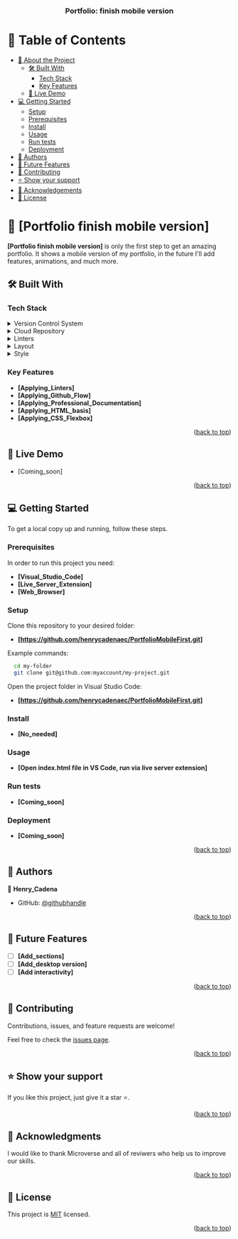 <a name="readme-top"></a>

<div align="center">
  <br/>
  <h3><b>Portfolio: finish mobile version</b></h3>
</div>

<!-- TABLE OF CONTENTS -->

# 📗 Table of Contents

- [📖 About the Project](#about-project)
  - [🛠 Built With](#built-with)
    - [Tech Stack](#tech-stack)
    - [Key Features](#key-features)
  - [🚀 Live Demo](#live-demo)
- [💻 Getting Started](#getting-started)
  - [Setup](#setup)
  - [Prerequisites](#prerequisites)
  - [Install](#install)
  - [Usage](#usage)
  - [Run tests](#run-tests)
  - [Deployment](#deployment)
- [👥 Authors](#authors)
- [🔭 Future Features](#future-features)
- [🤝 Contributing](#contributing)
- [⭐️ Show your support](#support)
- [🙏 Acknowledgements](#acknowledgements)
- [📝 License](#license)

<!-- PROJECT DESCRIPTION -->

# 📖 [Portfolio finish mobile version] <a name="about-project"></a>

**[Portfolio finish mobile version]** is only the first step to get an amazing portfolio. It shows a mobile version of my portfolio, in the future I'll add features, animations, and much more.

## 🛠 Built With <a name="built-with"></a>

### Tech Stack <a name="tech-stack"></a>

<details>
  <summary>Version Control System</summary>
  <ul>
    <li><a href="https://git-scm.com/">Git</a></li>
  </ul>
</details>

<details>
  <summary>Cloud Repository</summary>
  <ul>
    <li><a href="https://github.com/">Github</a></li>
  </ul>
</details>

<details>
<summary>Linters</summary>
  <ul>
    <li><a href="https://developer.chrome.com/docs/lighthouse/overview/">Lighthouse</a></li>
    <li><a href="https://webhint.io/">Webhint</a></li>
    <li><a href="https://stylelint.io//">Stylelint</a></li>
</ul>
</details>

<details>
  <summary>Layout</summary>
  <ul>
    <li><a href="https://github.com](https://developer.mozilla.org/en-US/docs/Glossary/HTML5/">HTML</a></li>
  </ul>
</details>

<details>
  <summary>Style</summary>
  <ul>
    <li><a href="https://developer.mozilla.org/es/docs/Web/CSS/">CSS</a></li>
  </ul>
</details>

<!-- Features -->

### Key Features <a name="key-features"></a>

- **[Applying_Linters]**
- **[Applying_Github_Flow]**
- **[Applying_Professional_Documentation]**
- **[Applying_HTML_basis]**
- **[Applying_CSS_Flexbox]**

<p align="right">(<a href="#readme-top">back to top</a>)</p>

<!-- LIVE DEMO -->

## 🚀 Live Demo <a name="live-demo"></a>

- [Coming_soon]

<p align="right">(<a href="#readme-top">back to top</a>)</p>

<!-- GETTING STARTED -->

## 💻 Getting Started <a name="getting-started"></a>

To get a local copy up and running, follow these steps.

### Prerequisites

In order to run this project you need:

- **[Visual_Studio_Code]**
- **[Live_Server_Extension]**
- **[Web_Browser]**

### Setup

Clone this repository to your desired folder:

- **[https://github.com/henrycadenaec/PortfolioMobileFirst.git]**

Example commands:

```sh
  cd my-folder
  git clone git@github.com:myaccount/my-project.git
```

Open the project folder in Visual Studio Code:

- **[https://github.com/henrycadenaec/PortfolioMobileFirst.git]**

### Install

- **[No_needed]**

### Usage

- **[Open index.html file in VS Code, run via live server extension]**

### Run tests

- **[Coming_soon]**

### Deployment

- **[Coming_soon]**

<p align="right">(<a href="#readme-top">back to top</a>)</p>

<!-- AUTHORS -->

## 👥 Authors <a name="authors"></a>

👤 **Henry_Cadena**

- GitHub: [@githubhandle](https://github.com/henrycadenaec)

<p align="right">(<a href="#readme-top">back to top</a>)</p>

<!-- FUTURE FEATURES -->

## 🔭 Future Features <a name="future-features"></a>

- [ ] **[Add_sections]**
- [ ] **[Add_desktop version]**
- [ ] **[Add interactivity]**

<p align="right">(<a href="#readme-top">back to top</a>)</p>

<!-- CONTRIBUTING -->

## 🤝 Contributing <a name="contributing"></a>

Contributions, issues, and feature requests are welcome!

Feel free to check the [issues page](../../issues/).

<p align="right">(<a href="#readme-top">back to top</a>)</p>

<!-- SUPPORT -->

## ⭐️ Show your support <a name="support"></a>

If you like this project, just give it a star ⭐️.

<p align="right">(<a href="#readme-top">back to top</a>)</p>

<!-- ACKNOWLEDGEMENTS -->

## 🙏 Acknowledgments <a name="acknowledgements"></a>

I would like to thank Microverse and all of reviwers who help us to improve our skills.

<p align="right">(<a href="#readme-top">back to top</a>)</p>
 
<!-- LICENSE -->

## 📝 License <a name="license"></a>

This project is [MIT](./LICENSE) licensed.

<p align="right">(<a href="#readme-top">back to top</a>)</p>
